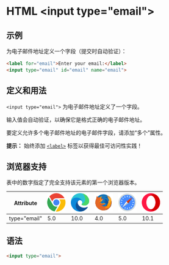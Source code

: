 HTML \<input type="email">
===

## 示例

为电子邮件地址定义一个字段（提交时自动验证）：

```html idoc:preview:iframe
<label for="email">Enter your email:</label>
<input type="email" id="email" name="email">
```

## 定义和用法

`<input type="email">` 为电子邮件地址定义了一个字段。

输入值会自动验证，以确保它是格式正确的电子邮件地址。

要定义允许多个电子邮件地址的电子邮件字段，请添加“多个”属性。

**提示：** 始终添加 [`<label>`](./label.md) 标签以获得最佳可访问性实践！

## 浏览器支持

表中的数字指定了完全支持该元素的第一个浏览器版本。

| Attribute | ![chrome][1] | ![edge][2] | ![firefox][3] | ![safari][4] | ![opera][5] |
| ------- | --- | --- | --- | --- | --- |
| type="email" | 5.0 | 10.0 | 4.0 | 5.0 | 10.1 |

## 语法

```html
<input type="email">
```

[1]: ../assets/chrome.svg
[2]: ../assets/edge.svg
[3]: ../assets/firefox.svg
[4]: ../assets/safari.svg
[5]: ../assets/opera.svg